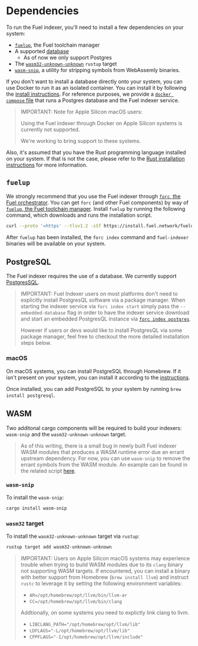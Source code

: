 # Dependencies

To run the Fuel indexer, you'll need to install a few dependencies on your system:

- [`fuelup`](#fuelup), the Fuel toolchain manager
- A supported [database](#postgresql)
  - As of now we only support Postgres
- The [`wasm32-unknown-unknown`](#wasm) `rustup` target
- [`wasm-snip`](#wasm), a utility for stripping symbols from WebAssemly binaries.

If you don't want to install a database directly onto your system, you can use Docker to run it as an isolated container. You can install it by following the [install instructions](https://docs.docker.com/get-docker/). For reference purposes, we provide a [`docker compose` file](https://github.com/FuelLabs/fuel-indexer/blob/develop/scripts/docker-compose.yaml) that runs a Postgres database and the Fuel indexer service.

> IMPORTANT: Note for Apple Silicon macOS users:
>
> Using the Fuel indexer through Docker on Apple Silicon systems is currently not supported.
>
> We're working to bring support to these systems.

Also, it's assumed that you have the Rust programming language installed on your system. If that is not the case, please refer to the [Rust installation instructions](https://www.rust-lang.org/tools/install) for more information.

## `fuelup`

We strongly recommend that you use the Fuel indexer through [`forc`, the Fuel orchestrator](https://fuellabs.github.io/sway/master/book/forc/index.html). You can get `forc` (and other Fuel components) by way of [`fuelup`, the Fuel toolchain manager](https://fuellabs.github.io/fuelup/latest). Install `fuelup` by running the following command, which downloads and runs the installation script.

```bash
curl --proto '=https' --tlsv1.2 -sSf https://install.fuel.network/fuelup-init.sh | sh
```

After `fuelup` has been installed, the `forc index` command and `fuel-indexer` binaries will be available on your system.

## PostgreSQL

The Fuel indexer requires the use of a database. We currently support [PostgresSQL](https://www.postgresql.org/docs/).

> IMPORTANT: Fuel Indexer users on most platforms don't need to explicitly install PostgresQL software via a package manager. When starting the indexer service via `forc index start` simply pass the `--embedded-database` flag in order to have the indexer service download and start an embedded PostgresQL instance via [`forc index postgres`](../forc-postgres/index.md).
>
> However if users or devs would like to install PostgresQL via some package manager, feel free to checkout the more detailed installation steps below.

### macOS

On macOS systems, you can install PostgreSQL through Homebrew. If it isn't present on your system, you can install it according to the [instructions](https://brew.sh/).

Once installed, you can add PostgreSQL to your system by running `brew install postgresql`.

## WASM

Two additonal cargo components will be required to build your indexers: `wasm-snip` and the `wasm32-unknown-unknown` target.

> As of this writing, there is a small bug in newly built Fuel indexer WASM modules that produces a WASM runtime error due an errant upstream dependency. For now, you can use `wasm-snip` to remove the errant symbols from the WASM module. An example can be found in the related script [here](https://github.com/FuelLabs/fuel-indexer/blob/develop/scripts/stripper.bash).

### `wasm-snip`

To install the `wasm-snip`:

```bash
cargo install wasm-snip
```

### `wasm32` target

To install the `wasm32-unknown-unknown` target via `rustup`:

```bash
rustup target add wasm32-unknown-unknown
```

> IMPORTANT: Users on Apple Silicon macOS systems may experience trouble when trying to build WASM modules due to its `clang` binary not supporting WASM targets. If encountered, you can install a binary with better support from Homebrew (`brew install llvm`) and instruct `rustc` to leverage it by setting the following environment variables:
>
> - `AR=/opt/homebrew/opt/llvm/bin/llvm-ar`
> - `CC=/opt/homebrew/opt/llvm/bin/clang`
>
> Addtionally, on some systems you need to explictly link clang to llvm.
>
> - `LIBCLANG_PATH="/opt/homebrew/opt/llvm/lib"`
> - `LDFLAGS="-L/opt/homebrew/opt/llvm/lib"`
> - `CPPFLAGS="-I/opt/homebrew/opt/llvm/include"`
